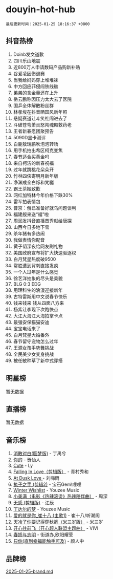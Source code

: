 # douyin-hot-hub

`最后更新时间：2025-01-25 18:16:37 +0800`

## 抖音热榜

1. Doinb发文道歉
1. 四川乐山地震
1. 近800万人申请数码产品购新补贴
1. 谷爱凌因伤退赛
1. 当我给妈妈穿上堆堆袜
1. 中方回应菲侵闯铁线礁
1. 弟弟的含金量还在上升
1. 岳云鹏称因压力太大去了医院
1. 国乒全体解散粉丝群
1. 林孝埈在抖音晒国风新年照
1. 悬疑赛道让斗笑社闯进去了
1. 斗破苍穹萧炎怒闯魂殿救药老
1. 王者新春愿团聚预告
1. 5090D显卡测评
1. 白鹿敖瑞鹏吹泡泡转场
1. 用手机拍出希区柯克变焦
1. 春节适合买黄金吗
1. 来自柯洁的新春祝福
1. 过年就跳桃花朵朵开
1. 竹林四侠寄明月新年版
1. 净渊成全白烁和梵樾
1. 霸王茶姬致歉
1. 网红加特林今年价格下跌30%
1. 雷军拍表情包
1. 普京：俄已准备好就乌问题谈判
1. 福建舰来送“福”啦
1. 周润发抖音直播首秀献给唐探
1. 山西今日多地下雪
1. 杀年猪有多热闹
1. 我做表情你配音
1. 黄子韬深夜给网友刷礼物
1. 美国政府宣布将扩大快速驱逐权
1. 白月梵星热度破9500
1. 常胜遭到背刺直接发疯
1. 一个人过年是什么感觉
1. 徐艺洋抽象的尽头是美貌
1. BLG 0:3 EDG
1. 用理科生的浪漫迎接新年
1. 古特雷斯用中文说春节快乐
1. 钱来钱来 钱从四面八方来
1. 杨紫让李现下次跑快点
1. 大江大海江大海拍掌卡点
1. 最强安保猫猫安迪
1. 宝宝电话来了
1. 白月梵星大婚番外
1. 春节留守宠物怎么过年
1. 王源女孩手势舞挑战
1. 全民美少女变身挑战
1. 被任敏种草了新中式穿搭

## 明星榜

暂无数据

## 直播榜

暂无数据

## 音乐榜

1. [消散对白(圆梦版)](https://sf5-hl-cdn-tos.douyinstatic.com/obj/tos-cn-ve-2774/og4jB5I5IizzoZVAAAzWgBMAsMDWoArfwBOiFs) - 丁禹兮
1. [你的](https://sf5-hl-cdn-tos.douyinstatic.com/obj/tos-cn-ve-2774/oYuIeKf42jB7sEV6B2upMdpYAgfrQWj0FeRegh) - 贺仙人
1. [Cute](https://sf5-hl-cdn-tos.douyinstatic.com/obj/tos-cn-ve-2774/o4IbIzHWKAAB4wsS5qMBRiiAlEBGTpQRNfFvuo) - Ly
1. [Falling In Love（剪辑版）](https://sf6-cdn-tos.douyinstatic.com/obj/tos-cn-ve-2774/o8ajpA8zzgBPahbBIO8AcKGBLJezFCRd1wfP9f) - 青村秀和
1. [ At Dusk  Love ](https://sf5-hl-cdn-tos.douyinstatic.com/obj/tos-cn-ve-2774/o8CrpCf5CaYgI4ZrtQgMQAFEfuGqNnRSDQAPBc) - 刘嗨雨
1. [执子之手 (剪辑2)](https://sf5-hl-cdn-tos.douyinstatic.com/obj/tos-cn-ve-2774/oUoZLQjCc31XzqsBnBQUNgeKtYPBcgbFDwtfcu) - 宝石Gem\哩哩
1. [Winter Wishlist](https://sf5-hl-cdn-tos.douyinstatic.com/obj/tos-cn-ve-2774/oIIgUOeamCFCVAzxN6MFRLIBlLGpUqQxeeHrLE) - Youzee Music
1. [小美满（电影《热辣滚烫》热辣陪伴曲）](https://sf5-hl-cdn-tos.douyinstatic.com/obj/tos-cn-ve-2774/o0GAn2lSgfZIDUgtevCGDQYnFg4CwnrBaxbTZL) - 周深
1. [无感 (剪辑版)](https://sf5-hl-cdn-tos.douyinstatic.com/obj/tos-cn-ve-2774/o0eIsUzJBDlQaQFC5OFlgbMEZC1TFYBftOBn6p) - 江辰
1. [丁达尔的梦](https://sf5-hl-cdn-tos.douyinstatic.com/obj/tos-cn-ve-2774/oMU3WirUZBVQkAC9ccG5P2IQirziZM2RTInUY) - Youzee Music
1. [爱的就是你_崔十八 (主歌1)](https://sf5-hl-cdn-tos.douyinstatic.com/obj/tos-cn-ve-2774/oI5BO5DhFZ6UTcNCnZaOCBLtZ7WIMQGfgnXf5E) - 崔十八/听潮阁
1. [天冷了你要记得穿秋裤（米三岁版）](https://sf5-hl-cdn-tos.douyinstatic.com/obj/tos-cn-ve-2774/oQlIwVIDWiZ6BQilAorS7MA0AgCkQDvcZAdm1) - 米三岁
1. [开心往前飞（开心超人联盟主题曲）](https://sf5-hl-cdn-tos.douyinstatic.com/obj/tos-cn-ve-2774/9d8fb7c82cf1421fb93a9fe925275e0a) - VIVI
1. [春娇与志明](https://sf5-hl-cdn-tos.douyinstatic.com/obj/tos-cn-ve-2774/e530d8fceb7044b39707d7f9ff54add1) - 街道办,欧阳耀莹
1. [只你(直到幸福能触手可及)](https://sf5-hl-cdn-tos.douyinstatic.com/obj/tos-cn-ve-2774/o0lBkRDzFTeaVSUz3ZZSCBVtZ5DIMQGfgmEAuE) - 颜人中

## 品牌榜

[2025-01-25-brand.md](2025-01-25-brand.md)

